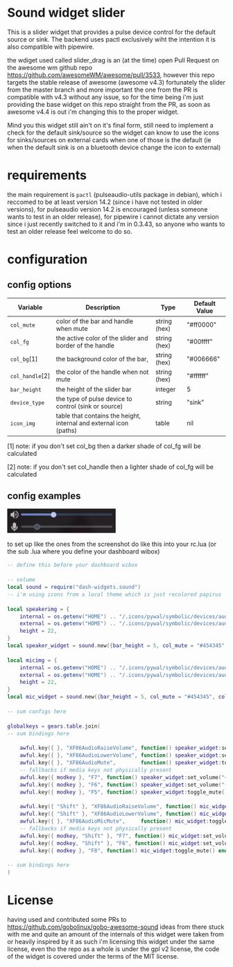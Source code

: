 # Sound widget slider

This is a slider widget that provides a pulse device control for the default source or sink.
The backend uses pactl exclusively wiht the intention it is also compatible with pipewire.

the wdiget used called slider_drag is an (at the time) open Pull Request on the awesome wm github
repo https://github.com/awesomeWM/awesome/pull/3533, however this repo targets the stable release
of awesome (awesome v4.3) fortunately the slider from the master branch and more important the one
from the PR is compatible with v4.3 without any issue, so for the time being i'm just providing the
base widget on this repo straight from the PR, as soon as awesome v4.4 is out i'm changing this to
the proper widget.

Mind you this widget still ain't on it's final form, still need to implement a check for the default
sink/source so the widget can know to use the icons for sinks/sources on external cards when one of
those is the default (ie when the default sink is on a bluetooth device change the icon to external)

# requirements

the main requirement is `pactl` (pulseaudio-utils package in debian), which i reccomed to be at
least version 14.2 (since i have not tested in older versions), for pulseaudio version 14.2 is
encouraged (unless someone wants to test in an older release), for pipewire i cannot dictate any
version since i just recently switched to it and i'm in 0.3.43, so anyone who wants to test an older
release feel welcome to do so.

# configuration

## config options

| Variable        | Description                                                        | Type         | Default Value |
| ---             | ---                                                                | ------       | ------        |
| `col_mute`      | color of the bar and handle when mute                              | string (hex) | "#ff0000"     |
| `col_fg`        | the active color of the slider and border of the handle            | string (hex) | "#00ffff"     |
| `col_bg`[1]     | the background color of the bar,                                   | string (hex) | "#006666"     |
| `col_handle`[2] | the color of the handle when not mute                              | string (hex) | "#ffffff"     |
| `bar_height`    | the height of the slider bar                                       | integer      | 5             |
| `device_type`   | the type of pulse device to control (sink or source)               | string       | "sink"        |
| `icon_img`      | table that contains the height, internal and external icon (paths) | table        | nil           |

[1] note: if you don't set col_bg then a darker shade of col_fg will be calculated

[2] note: if you don't set col_handle then a lighter shade of col_fg will be calculated

## config examples

<img src="../sliders.png">

to set up like the ones from the screenshot do like this into your rc.lua (or the sub .lua where you
define your dashboard wibox)

```lua
-- define this before your dashboard wibox

-- volume
local sound = require("dash-widgets.sound")
-- i'm using icons from a local theme which is just recolored papirus

local speakerimg = {
    internal = os.getenv("HOME") .. "/.icons/pywal/symbolic/devices/audio-speakers-symbolic.svg",
    external = os.getenv("HOME") .. "/.icons/pywal/symbolic/devices/audio-headphones-symbolic.svg",
    height = 22,
}
local speaker_widget = sound.new({bar_height = 5, col_mute = "#454345", col_fg = "#697EC2", icon_paths = speakerimg})

local micimg = {
    internal = os.getenv("HOME") .. "/.icons/pywal/symbolic/devices/audio-input-microphone-symbolic.svg",
    external = os.getenv("HOME") .. "/.icons/pywal/symbolic/devices/audio-input-microphone-symbolic.svg",
    height = 22,
}
local mic_widget = sound.new({bar_height = 5, col_mute = "#454345", col_fg = "#697EC2", device_type = "source", icon_paths = micimg})

-- sum configs here

globalkeys = gears.table.join(
-- sum bindings here

    awful.key({ }, "XF86AudioRaiseVolume", function() speaker_widget:set_volume("+", 5) end),
    awful.key({ }, "XF86AudioLowerVolume", function() speaker_widget:set_volume("-", 5) end),
    awful.key({ }, "XF86AudioMute",        function() speaker_widget:toggle_mute() end),
    -- fallbacks if media keys not physically present
    awful.key({ modkey }, "F7", function() speaker_widget:set_volume("+", 5) end, {description = "Raise Audio Volume", group = "volume"}),
    awful.key({ modkey }, "F6", function() speaker_widget:set_volume("-", 5) end, {description = "Lower Audio Volume", group = "volume"}),
    awful.key({ modkey }, "F5", function() speaker_widget:toggle_mute() end, {description = "Mute Audio", group = "volume"}),

    awful.key({ "Shift" }, "XF86AudioRaiseVolume", function() mic_widget:set_volume("+", 5) end),
    awful.key({ "Shift" }, "XF86AudioLowerVolume", function() mic_widget:set_volume("-", 5) end),
    awful.key({ }, "XF86AudioMicMute",     function() mic_widget:toggle_mute() end),
    -- fallbacks if media keys not physically present
    awful.key({ modkey, "Shift" }, "F7", function() mic_widget:set_volume("+", 5) end, {description = "Raise Microphone Volume", group = "volume"}),
    awful.key({ modkey, "Shift" }, "F6", function() mic_widget:set_volume("-", 5) end, {description = "Lower Microphone Volume", group = "volume"}),
    awful.key({ modkey }, "F8", function() mic_widget:toggle_mute() end, {description = "Mute Microphone", group = "volume"}),

-- sum bindings here
)
```

# License

having used and contributed some PRs to https://github.com/gobolinux/gobo-awesome-sound ideas from
there stuck with me and quite an amount of the internals of this widget were taken from or heavily
inspired by it as such i'm licensing this widget under the same license, even tho the repo as a
whole is under the gpl v2 license, the code of the widget is covered under the terms of the MIT
license.
